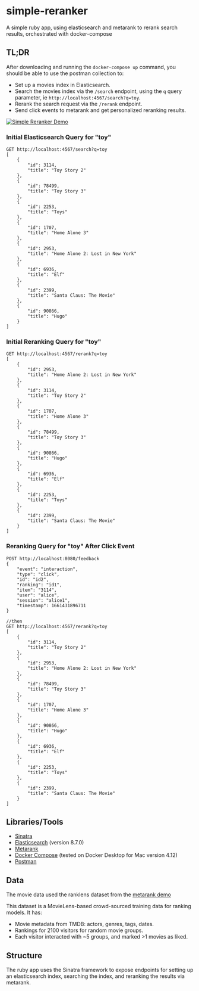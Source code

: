 # simple-reranker
A simple ruby app, using elasticsearch and metarank to rerank search results, orchestrated with docker-compose

## TL;DR
After downloading and running the `docker-compose up` command, you should be able to use the postman collection to:
- Set up a movies index in Elasticsearch.
- Search the movies index via the `/search` endpoint, using the `q` query parameter, ie `http://localhost:4567/search?q=toy`.
- Rerank the search request via the `/rerank` endpoint.
- Send click events to metarank and get personalized reranking results.

[![Simple Reranker Demo](https://user-images.githubusercontent.com/24554274/231295014-ee427d65-6ac3-452d-81bb-c5e85c380e0f.gif)]([https://www.youtube.com/watch?v=ek1j272iAmc](https://user-images.githubusercontent.com/24554274/231280250-665118f0-9ce3-4e2d-bccf-0745a46afb8d.mp4))


### Initial Elasticsearch Query for "toy"
```
GET http://localhost:4567/search?q=toy
[
    {
        "id": 3114,
        "title": "Toy Story 2"
    },
    {
        "id": 78499,
        "title": "Toy Story 3"
    },
    {
        "id": 2253,
        "title": "Toys"
    },
    {
        "id": 1707,
        "title": "Home Alone 3"
    },
    {
        "id": 2953,
        "title": "Home Alone 2: Lost in New York"
    },
    {
        "id": 6936,
        "title": "Elf"
    },
    {
        "id": 2399,
        "title": "Santa Claus: The Movie"
    },
    {
        "id": 90866,
        "title": "Hugo"
    }
]
```

### Initial Reranking Query for "toy"
```
GET http://localhost:4567/rerank?q=toy
[
    {
        "id": 2953,
        "title": "Home Alone 2: Lost in New York"
    },
    {
        "id": 3114,
        "title": "Toy Story 2"
    },
    {
        "id": 1707,
        "title": "Home Alone 3"
    },
    {
        "id": 78499,
        "title": "Toy Story 3"
    },
    {
        "id": 90866,
        "title": "Hugo"
    },
    {
        "id": 6936,
        "title": "Elf"
    },
    {
        "id": 2253,
        "title": "Toys"
    },
    {
        "id": 2399,
        "title": "Santa Claus: The Movie"
    }
]
```

### Reranking Query for "toy" After Click Event
```
POST http://localhost:8080/feedback
{
    "event": "interaction",
    "type": "click",
    "id": "id2",
    "ranking": "id1",
    "item": "3114",
    "user": "alice",
    "session": "alice1",
    "timestamp": 1661431896711
}

//then
GET http://localhost:4567/rerank?q=toy
[
    {
        "id": 3114,
        "title": "Toy Story 2"
    },
    {
        "id": 2953,
        "title": "Home Alone 2: Lost in New York"
    },
    {
        "id": 78499,
        "title": "Toy Story 3"
    },
    {
        "id": 1707,
        "title": "Home Alone 3"
    },
    {
        "id": 90866,
        "title": "Hugo"
    },
    {
        "id": 6936,
        "title": "Elf"
    },
    {
        "id": 2253,
        "title": "Toys"
    },
    {
        "id": 2399,
        "title": "Santa Claus: The Movie"
    }
]
```

## Libraries/Tools
- [Sinatra](https://sinatrarb.com/)
- [Elasticsearch](https://www.elastic.co/) (version 8.7.0)
- [Metarank](https://www.metarank.ai/)
- [Docker Compose](https://docs.docker.com/compose/) (tested on Docker Desktop for Mac version 4.12)
- [Postman](https://www.postman.com/)

## Data
The movie data used the ranklens dataset from the [metarank demo](https://github.com/metarank/ranklens)

This dataset is a MovieLens-based crowd-sourced training data for ranking models. It has:
- Movie metadata from TMDB: actors, genres, tags, dates.
- Rankings for 2100 visitors for random movie groups.
- Each visitor interacted with ~5 groups, and marked >1 movies as liked.

## Structure
The ruby app uses the Sinatra framework to expose endpoints for setting up an elasticsearch index, searching the index, and reranking the results via metarank. 
